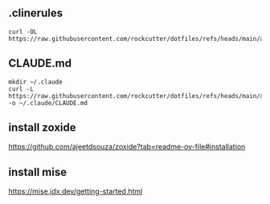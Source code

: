 ## .clinerules
```
curl -OL https://raw.githubusercontent.com/rockcutter/dotfiles/refs/heads/main/ai_agent/.clinerules
```

## CLAUDE.md
```
mkdir ~/.claude
curl -L https://raw.githubusercontent.com/rockcutter/dotfiles/refs/heads/main/ai_agent/.clinerules -o ~/.claude/CLAUDE.md
```

## install zoxide 
https://github.com/ajeetdsouza/zoxide?tab=readme-ov-file#installation

## install mise 
https://mise.jdx.dev/getting-started.html